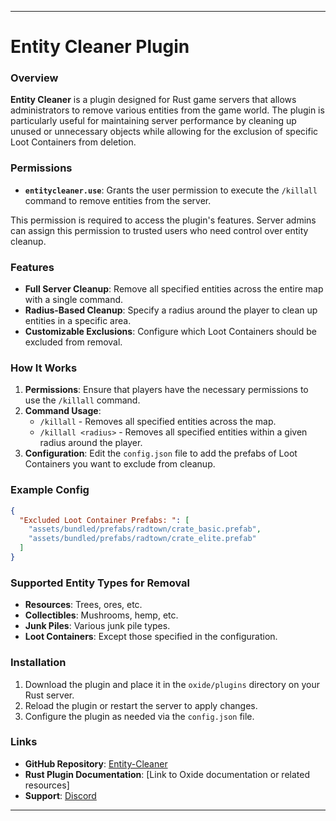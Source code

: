 

---

# Entity Cleaner Plugin

### Overview

**Entity Cleaner** is a plugin designed for Rust game servers that allows administrators to remove various entities from the game world. The plugin is particularly useful for maintaining server performance by cleaning up unused or unnecessary objects while allowing for the exclusion of specific Loot Containers from deletion.

### Permissions

- **`entitycleaner.use`**: Grants the user permission to execute the `/killall` command to remove entities from the server.

This permission is required to access the plugin's features. Server admins can assign this permission to trusted users who need control over entity cleanup.
### Features

- **Full Server Cleanup**: Remove all specified entities across the entire map with a single command.
- **Radius-Based Cleanup**: Specify a radius around the player to clean up entities in a specific area.
- **Customizable Exclusions**: Configure which Loot Containers should be excluded from removal.

### How It Works

1. **Permissions**: Ensure that players have the necessary permissions to use the `/killall` command.
2. **Command Usage**:
   - `/killall` - Removes all specified entities across the map.
   - `/killall <radius>` - Removes all specified entities within a given radius around the player.
3. **Configuration**: Edit the `config.json` file to add the prefabs of Loot Containers you want to exclude from cleanup.

### Example Config

```json
{
  "Excluded Loot Container Prefabs: ": [
    "assets/bundled/prefabs/radtown/crate_basic.prefab",
    "assets/bundled/prefabs/radtown/crate_elite.prefab"
  ]
}
```

### Supported Entity Types for Removal

- **Resources**: Trees, ores, etc.
- **Collectibles**: Mushrooms, hemp, etc.
- **Junk Piles**: Various junk pile types.
- **Loot Containers**: Except those specified in the configuration.

### Installation

1. Download the plugin and place it in the `oxide/plugins` directory on your Rust server.
2. Reload the plugin or restart the server to apply changes.
3. Configure the plugin as needed via the `config.json` file.

### Links

- **GitHub Repository**: [Entity-Cleaner](https://github.com/ErikGrischuk/Entity-Cleaner/releases/tag/vv1.0.0)
- **Rust Plugin Documentation**: [Link to Oxide documentation or related resources]
- **Support**: [Discord](https://discord.gg/gEXKrC2FRf)

---

